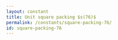 ```yaml
---
layout: constant
title: Unit square packing $s(76)$
permalink: /constants/square-packing-76/
id: square-packing-76
---
```

